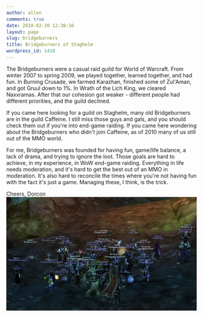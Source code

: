 ```yaml
---
author: allen
comments: true
date: 2010-02-20 12:38:10
layout: page
slug: bridgeburners
title: Bridgeburners of Staghelm
wordpress_id: 1410
---
```


The Bridgeburners were a casual raid guild for World of Warcraft. From winter 2007 to spring 2009, we played together, learned together, and had fun. In Burning Crusade, we farmed Karazhan, finished some of Zul'Aman, and got Gruul down to 1%. In Wrath of the Lich King, we cleared Naxxramas. After that our cohesion got weaker - different people had different priorities, and the guild declined.

If you came here looking for a guild on Staghelm, many old Bridgeburners are in the guild Caffeine. I still miss those guys and gals, and you should check them out if you're into end-game raiding. If you came here wondering about the Bridgeburners who didn't join Caffeine, as of 2010 many of us still out of the MMO world.

For me, Bridgeburners was founded for having fun, game/life balance, a lack of drama, and trying to ignore the loot. Those goals are hard to achieve, in my experience, in WoW end-game raiding. Everything in life needs moderation, and it's hard to get the best out of an MMO in moderation. It's also hard to reconcile the times where you're not having fun with the fact it's just a game. Managing these, I think, is the trick.

Cheers,
Dorcon
![](/images/wp-uploads/2010/02/bridgeburners.jpg)

